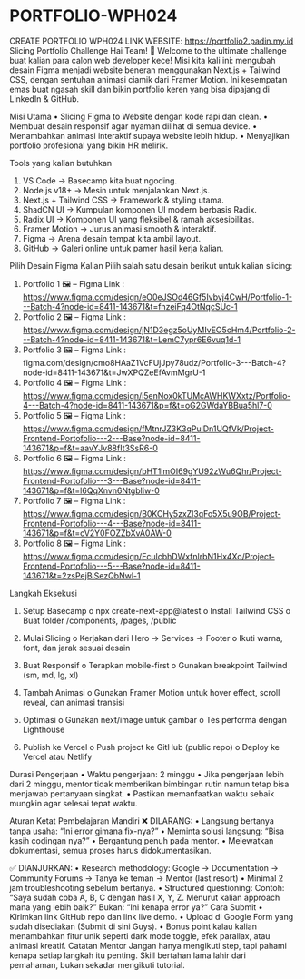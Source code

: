 # PORTFOLIO-WPH024
CREATE PORTFOLIO WPH024
LINK WEBSITE: https://portfolio2.padin.my.id
Slicing Portfolio Challenge
Hai Team! 👋
Welcome to the ultimate challenge buat kalian para calon web developer kece!
Misi kita kali ini: mengubah desain Figma menjadi website beneran menggunakan Next.js +
Tailwind CSS, dengan sentuhan animasi ciamik dari Framer Motion.
Ini kesempatan emas buat ngasah skill dan bikin portfolio keren yang bisa dipajang di LinkedIn
& GitHub.

Misi Utama
• Slicing Figma to Website dengan kode rapi dan clean.
• Membuat desain responsif agar nyaman dilihat di semua device.
• Menambahkan animasi interaktif supaya website lebih hidup.
• Menyajikan portfolio profesional yang bikin HR melirik.

Tools yang kalian butuhkan
1. VS Code → Basecamp kita buat ngoding.
2. Node.js v18+ → Mesin untuk menjalankan Next.js.
3. Next.js + Tailwind CSS → Framework & styling utama.
4. ShadCN UI → Kumpulan komponen UI modern berbasis Radix.
5. Radix UI → Komponen UI yang fleksibel & ramah aksesibilitas.
6. Framer Motion → Jurus animasi smooth & interaktif.
7. Figma → Arena desain tempat kita ambil layout.
8. GitHub → Galeri online untuk pamer hasil kerja kalian.
   
Pilih Desain Figma Kalian
Pilih salah satu desain berikut untuk kalian slicing:

1. Portfolio 1 🖼 – Figma Link  : https://www.figma.com/design/eO0eJSOd46Gf5Ivbvj4CwH/Portfolio-1---Batch-4?node-id=8411-143671&t=fnzeiFq4OtNqcSUc-1
2. Portfolio 2 🖼 – Figma Link  : https://www.figma.com/design/jN1D3egz5oUyMIvEO5cHm4/Portfolio-2---Batch-4?node-id=8411-143671&t=LemC7ypr6E6vuq1d-1
3. Portfolio 3 🖼 – Figma Link  : figma.com/design/cmo8HAaZ1VcFUjJpy78udz/Portfolio-3---Batch-4?node-id=8411-143671&t=JwXPQZeEfAvmMgrU-1
4. Portfolio 4 🖼 – Figma Link  : https://www.figma.com/design/i5enNox0kTUMcAWHKWXxtz/Portfolio-4---Batch-4?node-id=8411-143671&p=f&t=oG2GWdaYBBua5hl7-0
5. Portfolio 5 🖼 – Figma Link  : https://www.figma.com/design/fMtnrJZ3K3qPulDn1UQfVk/Project-Frontend-Portofolio---2---Base?node-id=8411-143671&p=f&t=aavYJv88fIt3SsR6-0
6. Portfolio 6 🖼 – Figma Link  : https://www.figma.com/design/bHT1lmOI69gYU92zWu6Qhr/Project-Frontend-Portofolio---3---Base?node-id=8411-143671&p=f&t=l6QqXnvn6NtgbIiw-0
7. Portfolio 7 🖼 – Figma Link  : https://www.figma.com/design/B0KCHy5zxZl3qFo5X5u9OB/Project-Frontend-Portofolio---4---Base?node-id=8411-143671&p=f&t=cV2Y0FOZZbXvA0AW-0
8. Portfolio 8 🖼 – Figma Link  : https://www.figma.com/design/EculcbhDWxfnlrbN1Hx4Xo/Project-Frontend-Portofolio---5---Base?node-id=8411-143671&t=2zsPejBiSezQbNwl-1
   
Langkah Eksekusi
1. Setup Basecamp
o npx create-next-app@latest
o Install Tailwind CSS
o Buat folder /components, /pages, /public

3. Mulai Slicing
o Kerjakan dari Hero → Services → Footer
o Ikuti warna, font, dan jarak sesuai desain

5. Buat Responsif
o Terapkan mobile-first
o Gunakan breakpoint Tailwind (sm, md, lg, xl)

7. Tambah Animasi
o Gunakan Framer Motion untuk hover effect, scroll reveal, dan animasi transisi

8. Optimasi
o Gunakan next/image untuk gambar
o Tes performa dengan Lighthouse

9. Publish ke Vercel
o Push project ke GitHub (public repo)
o Deploy ke Vercel atau Netlify

Durasi Pengerjaan
• Waktu pengerjaan: 2 minggu
• Jika pengerjaan lebih dari 2 minggu, mentor tidak memberikan bimbingan rutin
namun tetap bisa menjawab pertanyaan singkat.
• Pastikan memanfaatkan waktu sebaik mungkin agar selesai tepat waktu.

Aturan Ketat Pembelajaran Mandiri
❌ DILARANG:
• Langsung bertanya tanpa usaha: “Ini error gimana fix-nya?”
• Meminta solusi langsung: “Bisa kasih codingan nya?”
• Bergantung penuh pada mentor.
• Melewatkan dokumentasi, semua proses harus didokumentasikan.

✅ DIANJURKAN:
• Research methodology:
Google → Documentation → Community Forums → Tanya ke teman → Mentor (last
resort)
• Minimal 2 jam troubleshooting sebelum bertanya.
• Structured questioning:
Contoh:
“Saya sudah coba A, B, C dengan hasil X, Y, Z. Menurut kalian approach mana yang
lebih baik?”
Bukan:
“Ini kenapa error ya?”
Cara Submit
• Kirimkan link GitHub repo dan link live demo.
• Upload di Google Form yang sudah disediakan (Submit di sini Guys).
• Bonus point kalau kalian menambahkan fitur unik seperti dark mode toggle, efek
parallax, atau animasi kreatif.
Catatan Mentor
Jangan hanya mengikuti step, tapi pahami kenapa setiap langkah itu penting.
Skill bertahan lama lahir dari pemahaman, bukan sekadar mengikuti tutorial.
